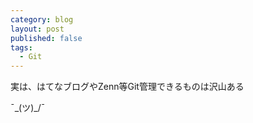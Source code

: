 ```yaml
---
category: blog
layout: post
published: false
tags:
  - Git
---
```

実は、はてなブログやZenn等Git管理できるものは沢山ある

¯\_(ツ)_/¯